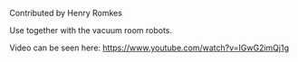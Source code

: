 Contributed by Henry Romkes

Use together with the vacuum room robots.

Video can be seen here: https://www.youtube.com/watch?v=IGwG2imQj1g